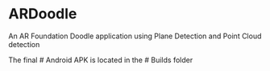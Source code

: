 # ARDoodle
An AR Foundation Doodle application using Plane Detection and Point Cloud detection

The final # Android APK is located in the # Builds folder
